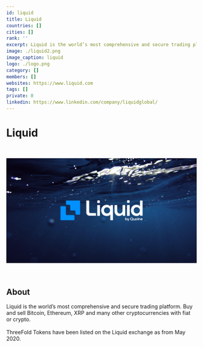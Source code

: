 ```yaml
---
id: liquid
title: Liquid
countries: []
cities: []
rank: ''
excerpt: Liquid is the world’s most comprehensive and secure trading platform.
image: ./liquid2.png
image_caption: liquid
logo: ./logo.png
category: []
members: []
websites: https://www.liquid.com
tags: []
private: 0
linkedin: https://www.linkedin.com/company/liquidglobal/
---
```


# Liquid

<br/>

![liquid](./liquid2.png)

<br/>

## About

Liquid is the world’s most comprehensive and secure trading platform. Buy and sell Bitcoin, Ethereum, XRP and many other cryptocurrencies with fiat or crypto.
<br/>
<br/>
ThreeFold Tokens have been listed on the Liquid exchange as from May 2020.

<!--
## Mission

## Impact

## Powered by ThreeFold

## Join saving our planet!

## Support this project

## TFGrid Solution

### Roadmap -->



